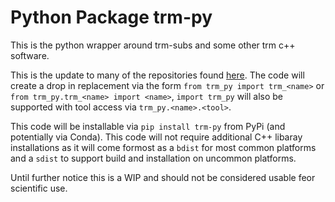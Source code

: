 # Python Package trm-py

This is the python wrapper around trm-subs and some other trm c++ software.

This is the update to many of the repositories found [here](https://github.com/trmrsh?tab=repositories&q=&type=&language=python&sort=). The code will create a drop in replacement via the form `from trm_py import trm_<name>` or `from trm_py.trm_<name> import <name>`, `import trm_py` will also be supported with tool access via `trm_py.<name>.<tool>`.

This code will be installable via `pip install trm-py` from PyPi (and potentially via Conda). This code will not require additional C++ libaray installations as it will come formost as a `bdist` for most common platforms and a `sdist` to support build and installation on uncommon platforms.

Until further notice this is a WIP and should not be considered usable feor scientific use.
